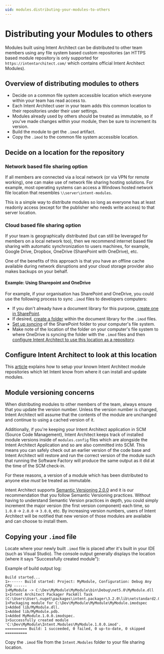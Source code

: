 ```yaml
---
uid: modules.distributing-your-modules-to-others
---
```

# Distributing your Modules to others

Modules built using Intent Architect can be distributed to other team members using any file system based custom repositories (an HTTPS based module repository is only supported for `https://intentarchitect.com/` which contains official Intent Architect Modules).

## Overview of distributing modules to others

* Decide on a common file system accessible location which everyone within your team has read access to.
* Each Intent Architect user in your team adds this common location to their repositories under their user settings.
* Modules already used by others should be treated as immutable, so if you've made changes within your module, then be sure to increment its version.
* Build the module to get the `.imod` artifact.
* Copy the `.imod` to the common file system accessible location.

## Decide on a location for the repository

### Network based file sharing option

If all members are connected via a local network (or via VPN for remote working), one can make use of network file sharing hosting solutions. For example, most operating systems can access a Windows hosted network file location that resembles `\\server\intent-modules`.

This is a simple way to distribute modules so long as everyone has at least readonly access (except for the publisher who needs write access) to that server location.

### Cloud based file sharing option

If your team is geographically distributed (but can still be leveraged for members on a local network too), then we recommend internet based file sharing with automatic synchronization to users machines, for example, Google Drive, Dropbox, OneDrive (SharePoint with OneDrive), etc.

One of the benefits of this approach is that you have an offline cache available during network disruptions and your cloud storage provider also makes backups on your behalf.

#### Example: Using Sharepoint and OneDrive

For example, if your organisation has SharePoint and OneDrive, you could use the following process to sync `.imod` files to developers computers:

* If you don't already have a document library for this purpose, [create one in SharePoint](https://support.microsoft.com/office/create-a-document-library-in-sharepoint-306728fe-0325-4b28-b60d-f902e1d75939).
* If desired, [create a folder](https://support.microsoft.com/office/create-a-document-library-in-sharepoint-306728fe-0325-4b28-b60d-f902e1d75939) within the document library for the `.imod` files.
* [Set up syncing](https://support.microsoft.com/office/sync-sharepoint-and-teams-files-with-your-computer-6de9ede8-5b6e-4503-80b2-6190f3354a88) of the SharePoint folder to your computer's file system.
* Make note of the location of the folder on your computer's file system to where OneDrive is syncing the folder with the `.imod` files and then [configure Intent Architect to use this location as a repository](#configure-intent-architect-to-look-at-this-location).

## Configure Intent Architect to look at this location

This [article](xref:user-interface.how-to-manage-repositories) explains how to setup your known Intent Architect module repositories which let Intent know from where it can install and update modules.

## Module versioning concerns

When distributing modules to other members of the team, always ensure that you update the version number. Unless the version number is changed, Intent Architect will assume that the contents of the module are unchanged and continue to using a cached version of it.

Additionally, if you're keeping your Intent Architect application in SCM (Source Code Management), Intent Architect keeps track of installed module versions inside of `modules.config` files which are alongside the Intent Architect Application and so are also committed into SCM. This means you can safely check out an earlier version of the code base and Intent Architect will restore and run the correct version of the module such that running the Software Factory will produce the same output as it did at the time of the SCM check-in.

For these reasons, a version of a module which has been distributed to anyone else _must_ be treated as immutable.

Intent Architect supports [Semantic Versioning 2.0.0](https://semver.org/) and it is our recommendation that you follow Semantic Versioning practices. Without having to understand Semantic Version practices in depth, you could simply increment the major version (the first version component) each time, so `1.0.0` -> `2.0.0` -> `3.0.0`, etc. By increasing version numbers, users of Intent Architect will be notified that new version of those modules are available and can choose to install them.

## Copying your `.imod` file

Locate where your newly built `.imod` file is placed after it's built in your IDE (such as Visual Studio). The console output generally displays the location (where it says "Successfully created module"):

Example of build output log:

```text
Build started...
1>------ Build started: Project: MyModule, Configuration: Debug Any CPU ------
1>MyModule -> C:\Dev\MyModule\MyModule\bin\Debug\net5.0\MyModule.dll
1>Intent Architect Packager PackAll Task (C:\Users\User\.nuget\packages\intent.packager\3.2.0\lib\netstandard2.0\Intent.Packager.BuildTasks.dll)
1>Packaging module for C:\Dev\MyModule\MyModule\MyModule.imodspec
1>Added lib/MyModule.dll.
1>Added lib/MyModule.pdb.
1>Added MyModule.1.0.0.imodspec.
1>Successfully created module 'C:\Dev\MyModule\Intent.Modules\MyModule.1.0.0.imod'.
========== Build: 1 succeeded, 0 failed, 0 up-to-date, 0 skipped ==========
```

Copy the `.imod` file from the `Intent.Modules` folder to your file sharing location.

